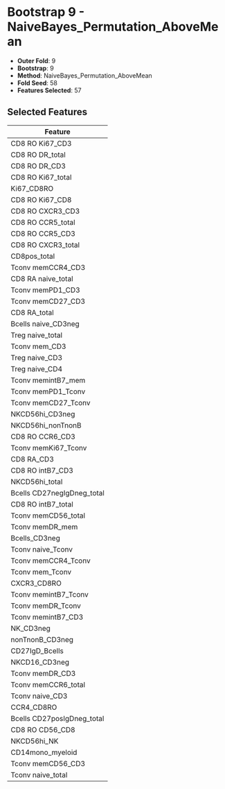 # Bootstrap 9 - NaiveBayes_Permutation_AboveMean

- **Outer Fold**: 9
- **Bootstrap**: 9
- **Method**: NaiveBayes_Permutation_AboveMean
- **Fold Seed**: 58
- **Features Selected**: 57

## Selected Features

| Feature |
|---------|
| CD8  RO Ki67_CD3 |
| CD8 RO DR_total |
| CD8 RO DR_CD3 |
| CD8 RO Ki67_total |
| Ki67_CD8RO |
| CD8 RO Ki67_CD8 |
| CD8 RO CXCR3_CD3 |
| CD8 RO CCR5_total |
| CD8 RO CCR5_CD3 |
| CD8 RO CXCR3_total |
| CD8pos_total |
| Tconv memCCR4_CD3 |
| CD8 RA naive_total |
| Tconv memPD1_CD3 |
| Tconv memCD27_CD3 |
| CD8 RA_total |
| Bcells naive_CD3neg |
| Treg naive_total |
| Tconv mem_CD3 |
| Treg naive_CD3 |
| Treg naive_CD4 |
| Tconv memintB7_mem |
| Tconv memPD1_Tconv |
| Tconv memCD27_Tconv |
| NKCD56hi_CD3neg |
| NKCD56hi_nonTnonB |
| CD8 RO CCR6_CD3 |
| Tconv memKi67_Tconv |
| CD8 RA_CD3 |
| CD8 RO intB7_CD3 |
| NKCD56hi_total |
| Bcells CD27negIgDneg_total |
| CD8 RO intB7_total |
| Tconv memCD56_total |
| Tconv memDR_mem |
| Bcells_CD3neg |
| Tconv naive_Tconv |
| Tconv memCCR4_Tconv |
| Tconv mem_Tconv |
| CXCR3_CD8RO |
| Tconv memintB7_Tconv |
| Tconv memDR_Tconv |
| Tconv memintB7_CD3 |
| NK_CD3neg |
| nonTnonB_CD3neg |
| CD27IgD_Bcells |
| NKCD16_CD3neg |
| Tconv memDR_CD3 |
| Tconv memCCR6_total |
| Tconv naive_CD3 |
| CCR4_CD8RO |
| Bcells CD27posIgDneg_total |
| CD8 RO CD56_CD8 |
| NKCD56hi_NK |
| CD14mono_myeloid |
| Tconv memCD56_CD3 |
| Tconv naive_total |
